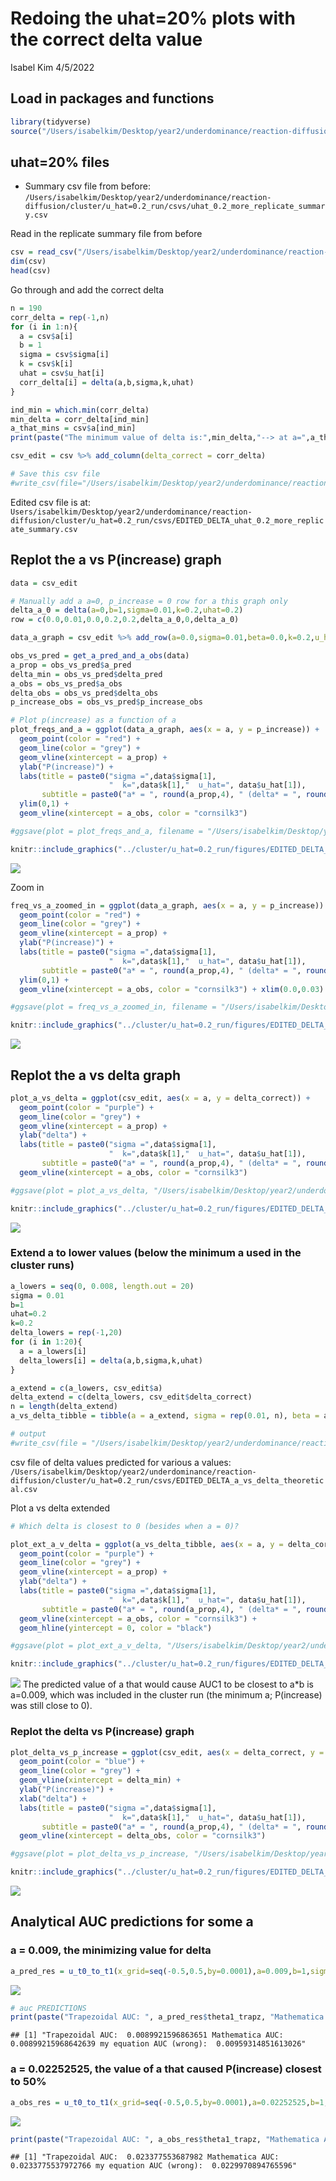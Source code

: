 Redoing the uhat=20% plots with the correct delta value
================
Isabel Kim
4/5/2022

## Load in packages and functions

``` r
library(tidyverse)
source("/Users/isabelkim/Desktop/year2/underdominance/reaction-diffusion/scripts/functions-main-model.R")
```

## uhat=20% files

-   Summary csv file from before:
    `/Users/isabelkim/Desktop/year2/underdominance/reaction-diffusion/cluster/u_hat=0.2_run/csvs/uhat_0.2_more_replicate_summary.csv`

Read in the replicate summary file from before

``` r
csv = read_csv("/Users/isabelkim/Desktop/year2/underdominance/reaction-diffusion/cluster/u_hat=0.2_run/csvs/uhat_0.2_more_replicate_summary.csv")
dim(csv)
head(csv)
```

Go through and add the correct delta

``` r
n = 190
corr_delta = rep(-1,n)
for (i in 1:n){
  a = csv$a[i]
  b = 1
  sigma = csv$sigma[i]
  k = csv$k[i]
  uhat = csv$u_hat[i]
  corr_delta[i] = delta(a,b,sigma,k,uhat)
}

ind_min = which.min(corr_delta)
min_delta = corr_delta[ind_min]
a_that_mins = csv$a[ind_min]
print(paste("The minimum value of delta is:",min_delta,"--> at a=",a_that_mins))

csv_edit = csv %>% add_column(delta_correct = corr_delta)

# Save this csv file
#write_csv(file="/Users/isabelkim/Desktop/year2/underdominance/reaction-diffusion/cluster/u_hat=0.2_run/csvs/EDITED_DELTA_uhat_0.2_more_replicate_summary.csv",x=csv_edit)
```

Edited csv file is at:
`Users/isabelkim/Desktop/year2/underdominance/reaction-diffusion/cluster/u_hat=0.2_run/csvs/EDITED_DELTA_uhat_0.2_more_replicate_summary.csv`

## Replot the a vs P(increase) graph

``` r
data = csv_edit

# Manually add a a=0, p_increase = 0 row for a this graph only
delta_a_0 = delta(a=0,b=1,sigma=0.01,k=0.2,uhat=0.2)
row = c(0.0,0.01,0.0,0.2,0.2,delta_a_0,0,delta_a_0)

data_a_graph = csv_edit %>% add_row(a=0.0,sigma=0.01,beta=0.0,k=0.2,u_hat=0.2,delta=delta_a_0,p_increase=0.0,delta_correct=delta_a_0)

obs_vs_pred = get_a_pred_and_a_obs(data)
a_prop = obs_vs_pred$a_pred
delta_min = obs_vs_pred$delta_pred
a_obs = obs_vs_pred$a_obs
delta_obs = obs_vs_pred$delta_obs
p_increase_obs = obs_vs_pred$p_increase_obs

# Plot p(increase) as a function of a
plot_freqs_and_a = ggplot(data_a_graph, aes(x = a, y = p_increase)) + 
  geom_point(color = "red") + 
  geom_line(color = "grey") +
  geom_vline(xintercept = a_prop) + 
  ylab("P(increase)") + 
  labs(title = paste0("sigma =",data$sigma[1], 
                      "  k=",data$k[1],"  u_hat=", data$u_hat[1]), 
       subtitle = paste0("a* = ", round(a_prop,4), " (delta* = ", round(delta_min,4),") but a_obs =",round(a_obs,4)," (delta_obs =", round(delta_obs,4),")")) +
  ylim(0,1) + 
  geom_vline(xintercept = a_obs, color = "cornsilk3")

#ggsave(plot = plot_freqs_and_a, filename = "/Users/isabelkim/Desktop/year2/underdominance/reaction-diffusion/cluster/u_hat=0.2_run/figures/EDITED_DELTA_a_vs_p_increase.png")
```

``` r
knitr::include_graphics("../cluster/u_hat=0.2_run/figures/EDITED_DELTA_a_vs_p_increase.png")
```

![](../cluster/u_hat=0.2_run/figures/EDITED_DELTA_a_vs_p_increase.png)<!-- -->

Zoom in

``` r
freq_vs_a_zoomed_in = ggplot(data_a_graph, aes(x = a, y = p_increase)) + 
  geom_point(color = "red") + 
  geom_line(color = "grey") +
  geom_vline(xintercept = a_prop) + 
  ylab("P(increase)") + 
  labs(title = paste0("sigma =",data$sigma[1], 
                      "  k=",data$k[1],"  u_hat=", data$u_hat[1]), 
       subtitle = paste0("a* = ", round(a_prop,4), " (delta* = ", round(delta_min,4),") but a_obs =",round(a_obs,4)," (delta_obs =", round(delta_obs,4),")")) +
  ylim(0,1) + 
  geom_vline(xintercept = a_obs, color = "cornsilk3") + xlim(0.0,0.03)

#ggsave(plot = freq_vs_a_zoomed_in, filename = "/Users/isabelkim/Desktop/year2/underdominance/reaction-diffusion/cluster/u_hat=0.2_run/figures/EDITED_DELTA_zoomed_in_a_vs_p_increase.png")
```

``` r
knitr::include_graphics("../cluster/u_hat=0.2_run/figures/EDITED_DELTA_zoomed_in_a_vs_p_increase.png")
```

![](../cluster/u_hat=0.2_run/figures/EDITED_DELTA_zoomed_in_a_vs_p_increase.png)<!-- -->

## Replot the a vs delta graph

``` r
plot_a_vs_delta = ggplot(csv_edit, aes(x = a, y = delta_correct)) + 
  geom_point(color = "purple") + 
  geom_line(color = "grey") +
  geom_vline(xintercept = a_prop) + 
  ylab("delta") + 
  labs(title = paste0("sigma =",data$sigma[1], 
                      "  k=",data$k[1],"  u_hat=", data$u_hat[1]), 
       subtitle = paste0("a* = ", round(a_prop,4), " (delta* = ", round(delta_min,4),") but a_obs =",round(a_obs,4)," (delta_obs =", round(delta_obs,4),")")) +
  geom_vline(xintercept = a_obs, color = "cornsilk3")

#ggsave(plot = plot_a_vs_delta, "/Users/isabelkim/Desktop/year2/underdominance/reaction-diffusion/cluster/u_hat=0.2_run/figures/EDITED_DELTA_a_vs_delta.png") 
```

``` r
knitr::include_graphics("../cluster/u_hat=0.2_run/figures/EDITED_DELTA_a_vs_delta.png")
```

![](../cluster/u_hat=0.2_run/figures/EDITED_DELTA_a_vs_delta.png)<!-- -->

### Extend a to lower values (below the minimum a used in the cluster runs)

``` r
a_lowers = seq(0, 0.008, length.out = 20)
sigma = 0.01
b=1
uhat=0.2
k=0.2
delta_lowers = rep(-1,20)
for (i in 1:20){
  a = a_lowers[i]
  delta_lowers[i] = delta(a,b,sigma,k,uhat)
}

a_extend = c(a_lowers, csv_edit$a)
delta_extend = c(delta_lowers, csv_edit$delta_correct)
n = length(delta_extend)
a_vs_delta_tibble = tibble(a = a_extend, sigma = rep(0.01, n), beta = a_extend/0.01, k = rep(0.2,n), u_hat = rep(0.2,n), delta_correct = delta_extend)

# output
#write_csv(file = "/Users/isabelkim/Desktop/year2/underdominance/reaction-diffusion/cluster/u_hat=0.2_run/csvs/EDITED_DELTA_a_vs_delta_theoretical.csv", x = a_vs_delta_tibble)
```

csv file of delta values predicted for various a values:
`/Users/isabelkim/Desktop/year2/underdominance/reaction-diffusion/cluster/u_hat=0.2_run/csvs/EDITED_DELTA_a_vs_delta_theoretical.csv`

Plot a vs delta extended

``` r
# Which delta is closest to 0 (besides when a = 0)?

plot_ext_a_v_delta = ggplot(a_vs_delta_tibble, aes(x = a, y = delta_correct)) + 
  geom_point(color = "purple") + 
  geom_line(color = "grey") +
  geom_vline(xintercept = a_prop) + 
  ylab("delta") + 
  labs(title = paste0("sigma =",data$sigma[1], 
                      "  k=",data$k[1],"  u_hat=", data$u_hat[1]),
       subtitle = paste0("a* = ", round(a_prop,4), " (delta* = ", round(delta_min,4),") but a_obs =",round(a_obs,4)," (delta_obs =", round(delta_obs,4),")"))+
  geom_vline(xintercept = a_obs, color = "cornsilk3") +
  geom_hline(yintercept = 0, color = "black")

#ggsave(plot = plot_ext_a_v_delta, "/Users/isabelkim/Desktop/year2/underdominance/reaction-diffusion/cluster/u_hat=0.2_run/figures/EDITED_DELTA_extended_scale_a_vs_delta.png") 
```

``` r
knitr::include_graphics("../cluster/u_hat=0.2_run/figures/EDITED_DELTA_extended_scale_a_vs_delta.png")
```

![](../cluster/u_hat=0.2_run/figures/EDITED_DELTA_extended_scale_a_vs_delta.png)<!-- -->
The predicted value of a that would cause AUC1 to be closest to a\*b is
a=0.009, which was included in the cluster run (the minimum a;
P(increase) was still close to 0).

### Replot the delta vs P(increase) graph

``` r
plot_delta_vs_p_increase = ggplot(csv_edit, aes(x = delta_correct, y = p_increase)) +
  geom_point(color = "blue") + 
  geom_line(color = "grey") +
  geom_vline(xintercept = delta_min) + 
  ylab("P(increase)") + 
  xlab("delta") +
  labs(title = paste0("sigma =",data$sigma[1], 
                      "  k=",data$k[1],"  u_hat=", data$u_hat[1]), 
       subtitle = paste0("a* = ", round(a_prop,4), " (delta* = ", round(delta_min,4),") but a_obs =",round(a_obs,4)," (delta_obs =", round(delta_obs,4),")")) +
  geom_vline(xintercept = delta_obs, color = "cornsilk3")

#ggsave(plot = plot_delta_vs_p_increase, "/Users/isabelkim/Desktop/year2/underdominance/reaction-diffusion/cluster/u_hat=0.2_run/figures/EDITED_DELTA_delta_vs_p_increase.png") 
```

``` r
knitr::include_graphics("../cluster/u_hat=0.2_run/figures/EDITED_DELTA_delta_vs_p_increase.png")
```

![](../cluster/u_hat=0.2_run/figures/EDITED_DELTA_delta_vs_p_increase.png)<!-- -->

## Analytical AUC predictions for some a

### a = 0.009, the minimizing value for delta

``` r
a_pred_res = u_t0_to_t1(x_grid=seq(-0.5,0.5,by=0.0001),a=0.009,b=1,sigma=0.01,k=0.2,u_hat=0.2)
```

![](uhat20_redo_delta_files/figure-gfm/unnamed-chunk-15-1.png)<!-- -->

``` r
# auc PREDICTIONS
print(paste("Trapezoidal AUC: ", a_pred_res$theta1_trapz, "Mathematica AUC: ", auc_mathematica(a=0.009,b=1,sigma=0.01,k=0.2,uhat=0.2) , "my equation AUC (wrong): ", a_pred_res$theta1_factored))
```

    ## [1] "Trapezoidal AUC:  0.0089921596863651 Mathematica AUC:  0.00899215968642639 my equation AUC (wrong):  0.00959314851613026"

### a = 0.02252525, the value of a that caused P(increase) closest to 50%

``` r
a_obs_res = u_t0_to_t1(x_grid=seq(-0.5,0.5,by=0.0001),a=0.02252525,b=1,sigma=0.01,k=0.2,u_hat=0.2)
```

![](uhat20_redo_delta_files/figure-gfm/unnamed-chunk-16-1.png)<!-- -->

``` r
print(paste("Trapezoidal AUC: ", a_obs_res$theta1_trapz, "Mathematica AUC: ", auc_mathematica(a=0.02252525,b=1,sigma=0.01,k=0.2,uhat=0.2) , "my equation AUC (wrong): ", a_obs_res$theta1_factored))
```

    ## [1] "Trapezoidal AUC:  0.023377553687982 Mathematica AUC:  0.0233775537972766 my equation AUC (wrong):  0.0229970894765596"
